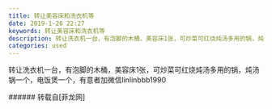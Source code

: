 ```yaml
---
title: 转让美容床和洗衣机等
date: 2019-1-26 22:27
keywords: 转让美容床和洗衣机等
description: 转让洗衣机一台，有泡脚的木桶，美容床1张，可炒菜可红烧炖汤多用的锅，炖汤锅一个，电饭煲一个，有意者加微信linlinbbb1990
categories: used
---
```

<td class="t_f" id="postmessage_2813341">

转让洗衣机一台，有泡脚的木桶，美容床1张，可炒菜可红烧炖汤多用的锅，炖汤锅一个，电饭煲一个，有意者加微信linlinbbb1990<br/>
</td>
###### 转载自[菲龙网]